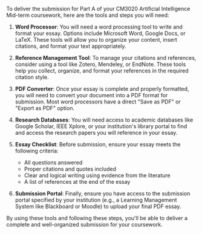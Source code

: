 To deliver the submission for Part A of your CM3020 Artificial Intelligence Mid-term coursework, here are the tools and steps you will need:

1. **Word Processor**: You will need a word processing tool to write and format your essay. Options include Microsoft Word, Google Docs, or LaTeX. These tools will allow you to organize your content, insert citations, and format your text appropriately.

2. **Reference Management Tool**: To manage your citations and references, consider using a tool like Zotero, Mendeley, or EndNote. These tools help you collect, organize, and format your references in the required citation style.

3. **PDF Converter**: Once your essay is complete and properly formatted, you will need to convert your document into a PDF format for submission. Most word processors have a direct "Save as PDF" or "Export as PDF" option.

4. **Research Databases**: You will need access to academic databases like Google Scholar, IEEE Xplore, or your institution's library portal to find and access the research papers you will reference in your essay.

5. **Essay Checklist**: Before submission, ensure your essay meets the following criteria:
   - All questions answered
   - Proper citations and quotes included
   - Clear and logical writing using evidence from the literature
   - A list of references at the end of the essay

6. **Submission Portal**: Finally, ensure you have access to the submission portal specified by your institution (e.g., a Learning Management System like Blackboard or Moodle) to upload your final PDF essay.

By using these tools and following these steps, you'll be able to deliver a complete and well-organized submission for your coursework.
